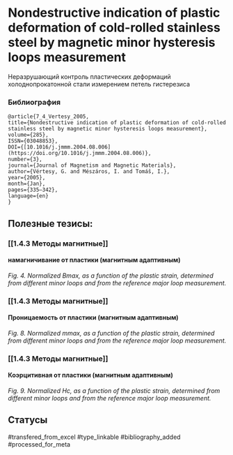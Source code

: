 # Nondestructive indication of plastic deformation of cold-rolled stainless steel by magnetic minor hysteresis loops measurement

Неразрушающий контроль пластических деформаций холоднопрокатонной стали измерением петель гистерезиса

### Библиография
```
@article{7_4_Vertesy_2005,
title={Nondestructive indication of plastic deformation of cold-rolled stainless steel by magnetic minor hysteresis loops measurement},
volume={285},
ISSN={03048853},
DOI={[10.1016/j.jmmm.2004.08.006](https://doi.org/10.1016/j.jmmm.2004.08.006)},
number={3},
journal={Journal of Magnetism and Magnetic Materials},
author={Vértesy, G. and Mészáros, I. and Tomáš, I.},
year={2005},
month={Jan},
pages={335–342},
language={en}
}
```

## Полезные тезисы:
### [[1.4.3 Методы магнитные]]
#### намагничивание от пластики (магнитным адаптивным)
_Fig. 4. Normalized Bmax, as a function of the plastic strain,
determined from different minor loops and from the reference
major loop measurement._

### [[1.4.3 Методы магнитные]]
#### Проницаемость от пластики (магнитным адаптивным)
_Fig. 8. Normalized mmax, as a function of the plastic strain,
determined from different minor loops and from the reference
major loop measurement._

### [[1.4.3 Методы магнитные]]
#### Коэрцитивная от пластики (магнитным адаптивным)
_Fig. 9. Normalized Hc, as a function of the plastic strain,
determined from different minor loops and from the reference
major loop measurement._

## Статусы
#transfered_from_excel 
#type_linkable 
#bibliography_added
#processed_for_meta
